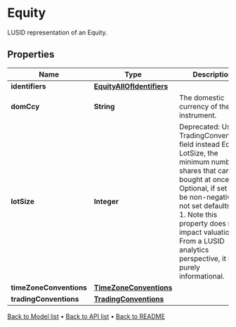 

# Equity

LUSID representation of an Equity.

## Properties

| Name | Type | Description | Notes |
|------------ | ------------- | ------------- | -------------|
|**identifiers** | [**EquityAllOfIdentifiers**](EquityAllOfIdentifiers.md) |  |  [optional] |
|**domCcy** | **String** | The domestic currency of the instrument. |  |
|**lotSize** | **Integer** | Deprecated: Use TradingConventions field instead  Equity LotSize, the minimum number of shares that can be bought at once.  Optional, if set must be non-negative, if not set defaults to 1.    Note this property does not impact valuation. From a LUSID analytics perspective, it is purely informational. |  [optional] |
|**timeZoneConventions** | [**TimeZoneConventions**](TimeZoneConventions.md) |  |  [optional] |
|**tradingConventions** | [**TradingConventions**](TradingConventions.md) |  |  [optional] |



[Back to Model list](../README.md#documentation-for-models) &#8226; [Back to API list](../README.md#documentation-for-api-endpoints) &#8226; [Back to README](../README.md)


